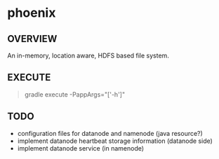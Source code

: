 # phoenix
## OVERVIEW
An in-memory, location aware, HDFS based file system.

## EXECUTE
> gradle execute -PappArgs="['-h']"

## TODO
- configuration files for datanode and namenode (java resource?)
- implement datanode heartbeat storage information (datanode side)
- implement datanode service (in namenode)
